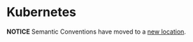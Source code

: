 # Kubernetes

**NOTICE** Semantic Conventions have moved to a
[new location](http://github.com/open-telemetry/semantic-conventions).
